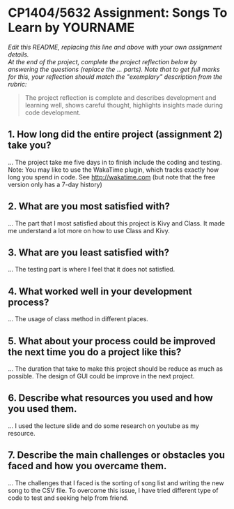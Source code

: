 # CP1404/5632 Assignment: Songs To Learn by YOURNAME

_Edit this README, replacing this line and above with your own assignment details._  
_At the end of the project, complete the project reflection below by answering the questions (replace the ... parts)._
_Note that to get full marks for this, your reflection should match the "exemplary" description from the rubric:_

> The project reflection is complete and describes development and learning well, shows careful thought, highlights insights made during code development.


## 1. How long did the entire project (assignment 2) take you?
...  The project take me five days in to finish include the coding and testing.
Note: You may like to use the WakaTime plugin, which tracks exactly how long you spend in code. See http://wakatime.com (but note that the free version only has a 7-day history)

## 2. What are you most satisfied with?
... The part that I most satisfied about this project is Kivy and Class. It made me understand a lot more on how to
    use Class and Kivy.  

## 3. What are you least satisfied with?
... The testing part is where I feel that it does not satisfied.

## 4. What worked well in your development process?
... The usage of class method in different places.

## 5. What about your process could be improved the next time you do a project like this?
... The duration that take to make this project should be reduce as much as possible. The design of GUI could be improve
    in the next project.

## 6. Describe what resources you used and how you used them.
... I used the lecture slide and do some research on youtube as my resource. 

## 7. Describe the main challenges or obstacles you faced and how you overcame them.
... The challenges that I faced is the sorting of song list and writing the new song to the CSV file. To overcome this
    issue, I have tried different type of code to test and seeking help from friend.
